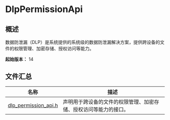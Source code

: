 # DlpPermissionApi
<!--Kit: Data Protection Kit-->
<!--Subsystem: Security-->
<!--Owner: @winnieHuYu-->
<!--SE: @lucky-jinduo-->
<!--TSE: @nacyli-->

## 概述

数据防泄漏（DLP）是系统提供的系统级的数据防泄漏解决方案，提供跨设备的文件的权限管理、加密存储、授权访问等能力。

**起始版本：** 14

## 文件汇总

| 名称 | 描述 |
| -- | -- |
| [dlp_permission_api.h](capi-dlp-permission-api-h.md) | 声明用于跨设备的文件的权限管理、加密存储、授权访问等能力的接口。 |
